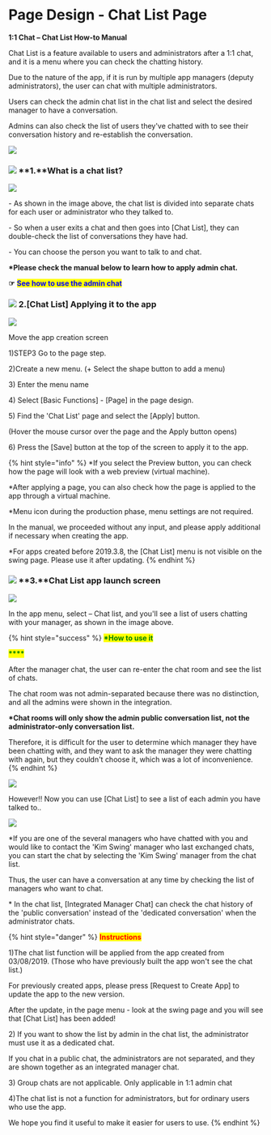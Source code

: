 # Page Design - Chat List Page

**1:1 Chat – Chat List How-to Manual**

Chat List is a feature available to users and administrators after a 1:1 chat, and it is a menu where you can check the chatting history.

Due to the nature of the app, if it is run by multiple app managers (deputy administrators), the user can chat with multiple administrators.

Users can check the admin chat list in the chat list and select the desired manager to have a conversation.

Admins can also check the list of users they've chatted with to see their conversation history and re-establish the conversation.

![](https://wp.swing2app.co.kr/wp-content/uploads/2022/07/%EC%8A%A4%EC%9C%99%EA%B3%B5%EC%8B%9D%EC%95%B1-%EC%B1%84%ED%8C%85%EB%AA%A9%EB%A1%9D-KR.png)

### ![](https://wp.swing2app.co.kr/wp-content/uploads/2018/09/%EB%8B%A8%EB%9D%BD1-1.png) **1.**What is a chat list?

![](https://wp.swing2app.co.kr/wp-content/uploads/2022/07/%EC%B1%84%ED%8C%85%EB%AA%A9%EB%A1%9D%ED%99%94%EB%A9%B4.png)

\- As shown in the image above, the chat list is divided into separate chats for each user or administrator who they talked to.

\- So when a user exits a chat and then goes into \[Chat List], they can double-check the list of conversations they have had.

\- You can choose the person you want to talk to and chat.

**\*Please check the manual below to learn how to apply admin chat.**

**☞** <mark style="color:blue;">**See how to use the admin chat**</mark>

### ![](https://wp.swing2app.co.kr/wp-content/uploads/2018/09/%EB%8B%A8%EB%9D%BD1-1.png) **2.**\[Chat List] Applying it to the app

![](https://wp.swing2app.co.kr/wp-content/uploads/2022/07/%EA%B4%80%EB%A6%AC%EC%9E%90%EC%B1%84%ED%8C%85-%EC%B1%84%ED%8C%85%EB%AA%A9%EB%A1%9D.png)

Move the app creation screen

1\)STEP3 Go to the page step.

2\)Create a new menu. (+ Select the shape button to add a menu)

3\) Enter the menu name

4\) Select \[Basic Functions] - \[Page] in the page design.

5\) Find the 'Chat List' page and select the \[Apply] button.

(Hover the mouse cursor over the page and the Apply button opens)

6\) Press the \[Save] button at the top of the screen to apply it to the app.

{% hint style="info" %}
\*If you select the Preview button, you can check how the page will look with a web preview (virtual machine).

\*After applying a page, you can also check how the page is applied to the app through a virtual machine.

\*Menu icon during the production phase, menu settings are not required.

In the manual, we proceeded without any input, and please apply additional if necessary when creating the app.

\*For apps created before 2019.3.8, the \[Chat List] menu is not visible on the swing page. Please use it after updating.
{% endhint %}

### ![](https://wp.swing2app.co.kr/wp-content/uploads/2018/09/%EB%8B%A8%EB%9D%BD1-1.png) **3.**Chat List app launch screen

![](https://wp.swing2app.co.kr/wp-content/uploads/2019/03/%EC%B1%84%ED%8C%85%EB%AA%A9%EB%A1%9D3-1.png)

In the app menu, select – Chat list, and you'll see a list of users chatting with your manager, as shown in the image above.

{% hint style="success" %}
<mark style="color:green;">**\*How to use it**</mark>

<mark style="color:green;">**\*\*\*\***</mark>

After the manager chat, the user can re-enter the chat room and see the list of chats.

The chat room was not admin-separated because there was no distinction, and all the admins were shown in the integration.

**\*Chat rooms will only show the admin public conversation list, not the administrator-only conversation list.**

Therefore, it is difficult for the user to determine which manager they have been chatting with, and they want to ask the manager they were chatting with again, but they couldn't choose it, which was a lot of inconvenience.
{% endhint %}



![](https://wp.swing2app.co.kr/wp-content/uploads/2019/03/%EC%B1%84%ED%8C%85%EB%AA%A9%EB%A1%9D4.png)

However!! Now you can use \[Chat List] to see a list of each admin you have talked to..

![](https://wp.swing2app.co.kr/wp-content/uploads/2019/03/%EB%85%B9%ED%99%94\_2019\_03\_12\_17\_14\_21\_497.gif)

\*If you are one of the several managers who have chatted with you and would like to contact the 'Kim Swing' manager who last exchanged chats, you can start the chat by selecting the 'Kim Swing' manager from the chat list.

Thus, the user can have a conversation at any time by checking the list of managers who want to chat.

\* In the chat list, \[Integrated Manager Chat] can check the chat history of the 'public conversation' instead of the 'dedicated conversation' when the administrator chats.

{% hint style="danger" %}
<mark style="color:red;">**Instructions**</mark>

1\)The chat list function will be applied from the app created from 03/08/2019. (Those who have previously built the app won't see the chat list.)

For previously created apps, please press \[Request to Create App] to update the app to the new version.

After the update, in the page menu - look at the swing page and you will see that \[Chat List] has been added!

2\) If you want to show the list by admin in the chat list, the administrator must use it as a dedicated chat.

If you chat in a public chat, the administrators are not separated, and they are shown together as an integrated manager chat.

3\) Group chats are not applicable. Only applicable in 1:1 admin chat

4\)The chat list is not a function for administrators, but for ordinary users who use the app.

We hope you find it useful to make it easier for users to use.
{% endhint %}

